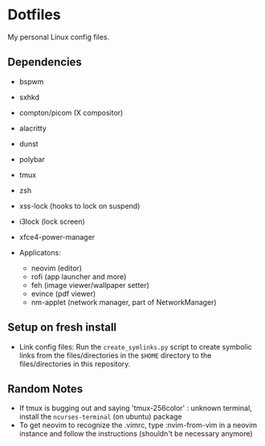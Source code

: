 # Dotfiles

My personal Linux config files.

## Dependencies

- bspwm
- sxhkd
- compton/picom (X compositor)
- alacritty
- dunst
- polybar
- tmux
- zsh
- xss-lock (hooks to lock on suspend)
- i3lock (lock screen)
- xfce4-power-manager

- Applicatons:
    - neovim (editor)
    - rofi (app launcher and more)
    - feh (image viewer/wallpaper setter)
    - evince (pdf viewer)
    - nm-applet (network manager, part of NetworkManager)

## Setup on fresh install

- Link config files: Run the `create_symlinks.py` script to create symbolic links from the files/directories in the `$HOME` directory to the files/directories in this repository.

## Random Notes

- If tmux is bugging out and saying 'tmux-256color' : unknown terminal, install the `ncurses-terminal` (on ubuntu) package
- To get neovim to recognize the .vimrc, type :nvim-from-vim in a neovim instance and follow the instructions (shouldn't be necessary anymore)

